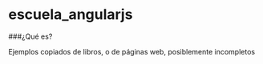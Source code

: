 escuela_angularjs
=================

###¿Qué es?

Ejemplos copiados de libros, o de páginas web, posiblemente incompletos
